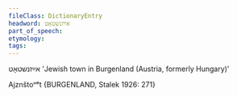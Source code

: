 ```yaml
---
fileClass: DictionaryEntry
headword: אײַזנשטאָט
part_of_speech: 
etymology: 
tags: 
---
```

אײַזנשטאָט
'Jewish town in Burgenland (Austria, formerly Hungary)'

Ajznštoᵘᵉt {BURGENLAND, Stalek 1926: 271}
